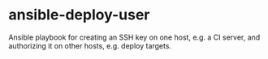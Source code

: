 # ansible-deploy-user
Ansible playbook for creating an SSH key on one host, e.g. a CI server, and authorizing it on other hosts, e.g. deploy targets.
